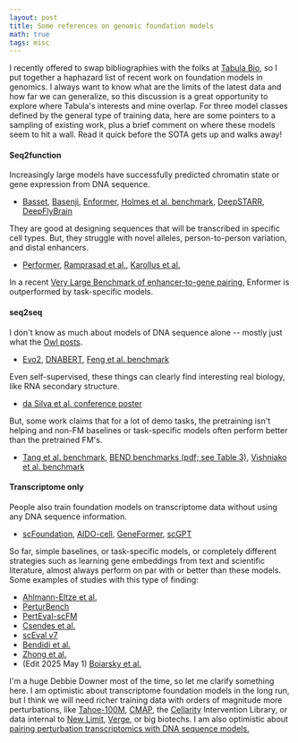 ```yaml
---
layout: post
title: Some references on genomic foundation models
math: true
tags: misc
---
```


I recently offered to swap bibliographies with the folks at [Tabula Bio](https://www.lesswrong.com/posts/SsLkxCxmkbBudLHQr/tabula-bio-towards-a-future-free-of-disease-and-looking-for), so I put together a haphazard list of recent work on foundation models in genomics. I always want to know what are the limits of the latest data and how far we can generalize, so this discussion is a great opportunity to explore where Tabula's interests and mine overlap. For three model classes defined by the general type of training data, here are some pointers to a sampling of existing work, plus a brief comment on where these models seem to hit a wall. Read it quick before the SOTA gets up and walks away!

#### Seq2function

Increasingly large models have successfully predicted chromatin state or gene expression from DNA sequence.

- [Basset](https://pmc.ncbi.nlm.nih.gov/articles/PMC4937568/), [Basenji](https://pmc.ncbi.nlm.nih.gov/articles/PMC5932613/), [Enformer](https://www.nature.com/articles/s41592-021-01252-x), [Holmes et al. benchmark](https://www.biorxiv.org/content/10.1101/2025.02.13.638190v1.full.pdf), [DeepSTARR](https://pubmed.ncbi.nlm.nih.gov/35551305/), [DeepFlyBrain](https://www.nature.com/articles/s41586-021-04262-z)

They are good at designing sequences that will be transcribed in specific cell types. But, they struggle with novel alleles, person-to-person variation, and distal enhancers. 

- [Performer](https://www.biorxiv.org/content/10.1101/2024.07.27.605449v1.full), [Ramprasad et al.](https://pmc.ncbi.nlm.nih.gov/articles/PMC11416237/), [Karollus et al.](https://genomebiology.biomedcentral.com/articles/10.1186/s13059-023-02899-9)

In a recent [Very Large Benchmark of enhancer-to-gene pairing](https://www.biorxiv.org/content/10.1101/2023.11.09.563812v1.full.pdf), Enformer is outperformed by task-specific models.

#### seq2seq

I don't know as much about models of DNA sequence alone -- mostly just what the [Owl posts](https://www.owlposting.com/p/a-socratic-dialogue-over-the-utility). 

- [Evo2](https://arcinstitute.org/news/blog/evo2), [DNABERT](https://academic.oup.com/bioinformatics/article/37/15/2112/6128680), [Feng et al. benchmark](https://www.biorxiv.org/content/10.1101/2024.08.16.608288v1)

Even self-supervised, these things can clearly find interesting real biology, like RNA secondary structure.

- [da Silva et al. conference poster](https://iscb.junolive.co/ISMB24/live/exhibitor/ismb2024_poster_1228)

But, some work claims that for a lot of demo tasks, the pretraining isn't helping and non-FM baselines or task-specific models often perform better than the pretrained FM's.

- [Tang et al. benchmark](https://www.biorxiv.org/content/10.1101/2024.02.29.582810v2.full), [BEND benchmarks (pdf; see Table 3)](https://dp-ai-application.oss-cn-zhangjiakou.aliyuncs.com/arxiv/pdf/2311.12570v4.pdf), [Vishniako et al. benchmark](https://www.biorxiv.org/content/10.1101/2024.12.18.628606v1)

#### Transcriptome only

People also train foundation models on transcriptome data without using any DNA sequence information.

- [scFoundation](https://www.nature.com/articles/s41592-024-02305-7), [AIDO-cell](https://www.biorxiv.org/content/10.1101/2024.11.28.625303v1.full), [GeneFormer](https://www.nature.com/articles/s41586-023-06139-9), [scGPT](https://www.nature.com/articles/s41592-024-02201-0#Sec14) 

So far, simple baselines, or task-specific models, or completely different strategies such as learning gene embeddings from text and scientific literature, almost always perform on par with or better than these models. Some examples of studies with this type of finding:

- [Ahlmann-Eltze et al.](https://www.biorxiv.org/content/10.1101/2024.09.16.613342v3)
- [PerturBench](https://arxiv.org/abs/2408.10609v1)
- [PertEval-scFM](https://www.biorxiv.org/content/10.1101/2024.10.02.616248v1) 
- [Csendes et al.](https://www.biorxiv.org/content/10.1101/2024.09.30.615843v1.full) 
- [scEval v7](https://www.biorxiv.org/content/10.1101/2023.09.08.555192v7)
- [Bendidi et al.](https://arxiv.org/html/2410.13956v1)
- [Zhong et al.](https://www.biorxiv.org/content/10.1101/2025.01.29.635607v1)
- (Edit 2025 May 1) [Boiarsky et al.](https://www.biorxiv.org/content/10.1101/2023.10.19.563100v1.full)

I'm a huge Debbie Downer most of the time, so let me clarify something here. I am optimistic about transcriptome foundation models in the long run, but I think we will need richer training data with orders of magnitude more perturbations, like [Tahoe-100M](https://www.biorxiv.org/content/10.1101/2025.02.20.639398v1), [CMAP](https://pubmed.ncbi.nlm.nih.gov/29195078/), the [Cellarity](https://cellarity.com/platform/) Intervention Library, or data internal to [New Limit](https://blog.newlimit.com/p/2025-newlimit-progress-update), [Verge](https://www.vergegenomics.com/approach), or big biotechs. I am also optimistic about [pairing perturbation transcriptomics with DNA sequence models.](https://pmc.ncbi.nlm.nih.gov/articles/PMC11160683/.)